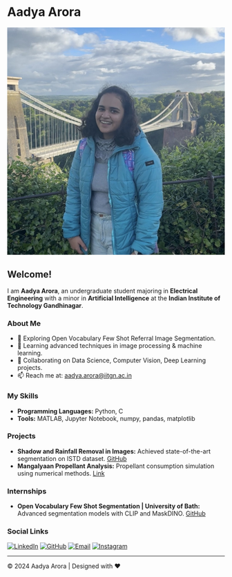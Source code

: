 # Aadya Arora

![Profile Picture](https://github.com/AADYA-ARORA/aadya-arora.github.io/blob/main/IMG_0661.jpg?raw=true)

## Welcome!

I am **Aadya Arora**, an undergraduate student majoring in **Electrical Engineering** with a minor in **Artificial Intelligence** at the **Indian Institute of Technology Gandhinagar**.

### About Me

- 🔭 Exploring Open Vocabulary Few Shot Referral Image Segmentation.
- 🌱 Learning advanced techniques in image processing & machine learning.
- 👯 Collaborating on Data Science, Computer Vision, Deep Learning projects.
- 📫 Reach me at: [aadya.arora@iitgn.ac.in](mailto:aadya.arora@iitgn.ac.in)

### My Skills

- **Programming Languages:** Python, C
- **Tools:** MATLAB, Jupyter Notebook, numpy, pandas, matplotlib

### Projects

- **Shadow and Rainfall Removal in Images:** Achieved state-of-the-art segmentation on ISTD dataset. [GitHub](#)
- **Mangalyaan Propellant Analysis:** Propellant consumption simulation using numerical methods. [Link](#)

### Internships

- **Open Vocabulary Few Shot Segmentation | University of Bath:** Advanced segmentation models with CLIP and MaskDINO. [GitHub](#)

### Social Links

[![LinkedIn](https://img.shields.io/badge/LinkedIn-0077B5?style=for-the-badge&logo=linkedin&logoColor=white)](https://www.linkedin.com/in/aadya-arora-069253259/)
[![GitHub](https://img.shields.io/badge/GitHub-100000?style=for-the-badge&logo=github&logoColor=white)](https://github.com/AADYA-ARORA)
[![Email](https://img.shields.io/badge/Email-D14836?style=for-the-badge&logo=gmail&logoColor=white)](mailto:aadya.arora@iitgn.ac.in)
[![Instagram](https://img.shields.io/badge/Instagram-E4405F?style=for-the-badge&logo=instagram&logoColor=white)](https://www.instagram.com/aadya_0219/)

---

&copy; 2024 Aadya Arora | Designed with ❤️
